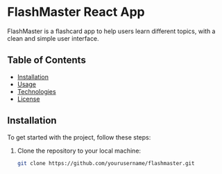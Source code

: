 # FlashMaster React App

FlashMaster is a flashcard app to help users learn different topics, with a clean and simple user interface.

## Table of Contents

- [Installation](#installation)
- [Usage](#usage)
- [Technologies](#technologies) 
- [License](#license)

## Installation

To get started with the project, follow these steps:

1. Clone the repository to your local machine:
   ```bash
   git clone https://github.com/yourusername/flashmaster.git
